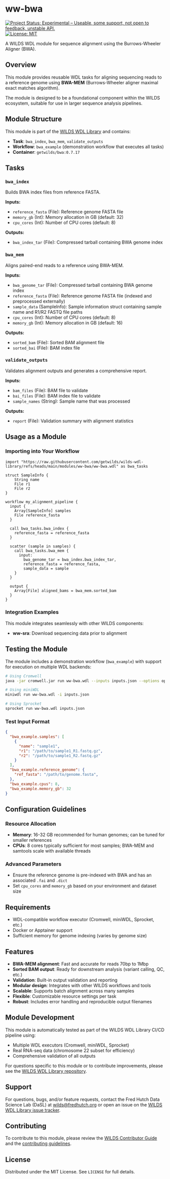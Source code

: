 # ww-bwa
[![Project Status: Experimental – Useable, some support, not open to feedback, unstable API.](https://getwilds.org/badges/badges/experimental.svg)](https://getwilds.org/badges/#experimental)  
[![License: MIT](https://img.shields.io/badge/License-MIT-yellow.svg)](https://opensource.org/licenses/MIT)

A WILDS WDL module for sequence alignment using the Burrows-Wheeler Aligner (BWA).

## Overview

This module provides reusable WDL tasks for aligning sequencing reads to a reference genome using **BWA-MEM** (Burrows-Wheeler aligner maximal exact matches algorithm). 

The module is designed to be a foundational component within the WILDS ecosystem, suitable for use in larger sequence analysis pipelines.

## Module Structure

This module is part of the [WILDS WDL Library](https://github.com/getwilds/wilds-wdl-library) and contains:

- **Task**: `bwa_index`, `bwa_mem`, `validate_outputs`
- **Workflow**: `bwa_example` (demonstration workflow that executes all tasks)
- **Container**: `getwilds/bwa:0.7.17`

## Tasks

### `bwa_index`
Builds BWA index files from reference FASTA.

**Inputs:**
- `reference_fasta` (File): Reference genome FASTA file
- `memory_gb` (Int): Memory allocation in GB (default: 32)
- `cpu_cores` (Int): Number of CPU cores (default: 8)

**Outputs:**
- `bwa_index_tar` (File): Compressed tarball containing BWA genome index

### `bwa_mem`

Aligns paired-end reads to a reference using BWA-MEM.

**Inputs:**
- `bwa_genome_tar` (File): Compressed tarball containing BWA genome index
- `reference_fasta` (File): Reference genome FASTA file (indexed and preprocessed externally)
- `sample_data` (SampleInfo): Sample information struct containing sample name and R1/R2 FASTQ file paths
- `cpu_cores` (Int): Number of CPU cores (default: 8)
- `memory_gb` (Int): Memory allocation in GB (default: 16)

**Outputs:**
- `sorted_bam` (File): Sorted BAM alignment file
- `sorted_bai` (File): BAM index file

### `validate_outputs`
Validates alignment outputs and generates a comprehensive report.

**Inputs:**
- `bam_files` (File): BAM file to validate
- `bai_files` (File): BAM index file to validate
- `sample_names` (String): Sample name that was processed

**Outputs:**
- `report` (File): Validation summary with alignment statistics

## Usage as a Module

### Importing into Your Workflow

```wdl
import "https://raw.githubusercontent.com/getwilds/wilds-wdl-library/refs/heads/main/modules/ww-bwa/ww-bwa.wdl" as bwa_tasks

struct SampleInfo {
    String name
    File r1
    File r2
}

workflow my_alignment_pipeline {
  input {
    Array[SampleInfo] samples
    File reference_fasta
  }

  call bwa_tasks.bwa_index {
    reference_fasta = reference_fasta
  }

  scatter (sample in samples) {
    call bwa_tasks.bwa_mem {
      input:
        bwa_genome_tar = bwa_index.bwa_index_tar,
        reference_fasta = reference_fasta,
        sample_data = sample
    }
  }

  output {
    Array[File] aligned_bams = bwa_mem.sorted_bam
  }
}
```

### Integration Examples

This module integrates seamlessly with other WILDS components:
- **ww-sra**: Download sequencing data prior to alignment

## Testing the Module

The module includes a demonstration workflow (`bwa_example`) with support for execution on multiple WDL backends:

```bash
# Using Cromwell
java -jar cromwell.jar run ww-bwa.wdl --inputs inputs.json --options options.json

# Using miniWDL
miniwdl run ww-bwa.wdl -i inputs.json

# Using Sprocket
sprocket run ww-bwa.wdl inputs.json
```

### Test Input Format

```json
{
  "bwa_example.samples": [
    {
      "name": "sample1",
      "r1": "/path/to/sample1_R1.fastq.gz",
      "r2": "/path/to/sample1_R2.fastq.gz"
    }
  ],
  "bwa_example.reference_genome": {
    "ref_fasta": "/path/to/genome.fasta",
  },
  "bwa_example.cpus": 8,
  "bwa_example.memory_gb": 32
}
```

## Configuration Guidelines

### Resource Allocation

- **Memory**: 16-32 GB recommended for human genomes; can be tuned for smaller references
- **CPUs**: 8 cores typically sufficient for most samples; BWA-MEM and samtools scale with available threads

### Advanced Parameters

- Ensure the reference genome is pre-indexed with BWA and has an associated `.fai` and `.dict`
- Set `cpu_cores` and `memory_gb` based on your environment and dataset size

## Requirements

- WDL-compatible workflow executor (Cromwell, miniWDL, Sprocket, etc.)
- Docker or Apptainer support
- Sufficient memory for genome indexing (varies by genome size)

## Features

- **BWA-MEM alignment**: Fast and accurate for reads 70bp to 1Mbp
- **Sorted BAM output**: Ready for downstream analysis (variant calling, QC, etc.)
- **Validation**: Built-in output validation and reporting
- **Modular design**: Integrates with other WILDS workflows and tools
- **Scalable**: Supports batch alignment across many samples
- **Flexible**: Customizable resource settings per task
- **Robust**: Includes error handling and reproducible output filenames

## Module Development

This module is automatically tested as part of the WILDS WDL Library CI/CD pipeline using:
- Multiple WDL executors (Cromwell, miniWDL, Sprocket)
- Real RNA-seq data (chromosome 22 subset for efficiency)
- Comprehensive validation of all outputs

For questions specific to this module or to contribute improvements, please see the [WILDS WDL Library repository](https://github.com/getwilds/wilds-wdl-library).

## Support

For questions, bugs, and/or feature requests, contact the Fred Hutch Data Science Lab (DaSL) at [wilds@fredhutch.org](mailto:wilds@fredhutch.org) or open an issue on the [WILDS WDL Library issue tracker](https://github.com/getwilds/wilds-wdl-library/issues).

## Contributing

To contribute to this module, please review the [WILDS Contributor Guide](https://getwilds.org/guide/) and the [contributing guidelines](https://github.com/getwilds/wilds-wdl-library/blob/main/.github/CONTRIBUTING.md).

## License

Distributed under the MIT License. See `LICENSE` for full details.